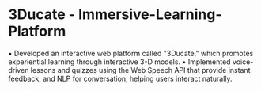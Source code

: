 # 3Ducate - Immersive-Learning-Platform
 • Developed an interactive web platform called "3Ducate," which promotes experiential learning through
 interactive 3-D models.
 • Implemented voice-driven lessons and quizzes using the Web Speech API that provide instant feedback, and NLP
 for conversation, helping users interact naturally.
